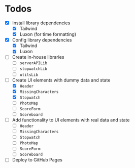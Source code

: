 # Todos

- [x] Install library dependencies
  - [x] Tailwind
  - [x] Luxon (for time formatting)
- [x] Config library dependencies
  - [x] Tailwind
  - [x] Luxon
- [ ] Create in-house libraries
  - [ ] `serverAPILib`
  - [ ] `stopwatchLib`
  - [ ] `utilsLib`
- [ ] Create UI elements with dummy data and state
  - [x] `Header`
  - [x] `MissingCharacters`
  - [x] `Stopwatch`
  - [ ] `PhotoMap`
  - [ ] `ScoreForm`
  - [ ] `Scoreboard`
- [ ] Add functionality to UI elements with real data and state
  - [ ] `Header`
  - [ ] `MissingCharacters`
  - [ ] `Stopwatch`
  - [ ] `PhotoMap`
  - [ ] `ScoreForm`
  - [ ] `Scoreboard`
- [ ] Deploy to GitHub Pages
